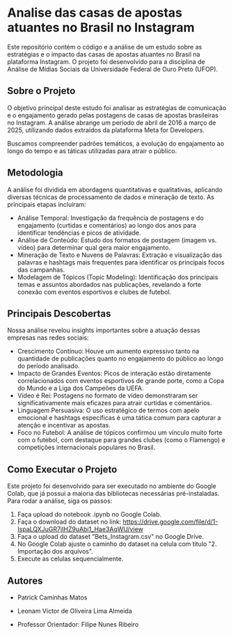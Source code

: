 # Analise das casas de apostas atuantes no Brasil no Instagram

Este repositório contém o código e a análise de um estudo sobre as estratégias e o impacto das casas de apostas atuantes no Brasil na plataforma Instagram. O projeto foi desenvolvido para a disciplina de Análise de Mídias Sociais da Universidade Federal de Ouro Preto (UFOP).

##  Sobre o Projeto

O objetivo principal deste estudo foi analisar as estratégias de comunicação e o engajamento gerado pelas postagens de casas de apostas brasileiras no Instagram. A análise abrange um período de abril de 2016 a março de 2025, utilizando dados extraídos da plataforma Meta for Developers.

Buscamos compreender padrões temáticos, a evolução do engajamento ao longo do tempo e as táticas utilizadas para atrair o público.

## Metodologia

A análise foi dividida em abordagens quantitativas e qualitativas, aplicando diversas técnicas de processamento de dados e mineração de texto. As principais etapas incluíram:

* Análise Temporal: Investigação da frequência de postagens e do engajamento (curtidas e comentários) ao longo dos anos para identificar tendências e picos de atividade.
* Análise de Conteúdo: Estudo dos formatos de postagem (imagem vs. vídeo) para determinar qual gera maior engajamento.
* Mineração de Texto e Nuvens de Palavras: Extração e visualização das palavras e hashtags mais frequentes para identificar os principais focos das campanhas.
* Modelagem de Tópicos (Topic Modeling): Identificação dos principais temas e assuntos abordados nas publicações, revelando a forte conexão com eventos esportivos e clubes de futebol.

## Principais Descobertas

Nossa análise revelou insights importantes sobre a atuação dessas empresas nas redes sociais:

* Crescimento Contínuo: Houve um aumento expressivo tanto na quantidade de publicações quanto no engajamento do público ao longo do período analisado.
* Impacto de Grandes Eventos: Picos de interação estão diretamente correlacionados com eventos esportivos de grande porte, como a Copa do Mundo e a Liga dos Campeões da UEFA.
* Vídeo é Rei: Postagens no formato de vídeo demonstraram ser significativamente mais eficazes para atrair curtidas e comentários.
* Linguagem Persuasiva: O uso estratégico de termos com apelo emocional e hashtags específicas é uma tática comum para capturar a atenção e incentivar as apostas.
* Foco no Futebol: A análise de tópicos confirmou um vínculo muito forte com o futebol, com destaque para grandes clubes (como o Flamengo) e competições internacionais populares no Brasil.

## Como Executar o Projeto 
Este projeto foi desenvolvido para ser executado no ambiente do Google Colab, que já possui a maioria das bibliotecas necessárias pré-instaladas. Para rodar a análise, siga os passos:

1. Faça upload do notebook .ipynb no Google Colab.
2. Faça o download do dataset no link: https://drive.google.com/file/d/1-IspaLQXJuGR7jIHZ9uAbi1_Hae3AqWU/view
3. Faça o upload do dataset "Bets_Instagram.csv" no Google Drive.
4. No Google Colab ajuste o caminho do dataset na celula com titulo "2. Importação dos arquivos".
5. Execute as celulas sequencialmente.

## Autores 

* Patrick Caminhas Matos
* Leonam Victor de Oliveira Lima Almeida

* Professor Orientador: Filipe Nunes Ribeiro
